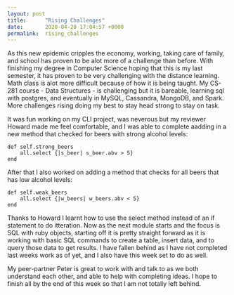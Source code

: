```yaml
---
layout: post
title:      "Rising Challenges"
date:       2020-04-20 17:04:57 +0000
permalink:  rising_challenges
---
```



As this new epidemic cripples the economy, working, taking care of family, and school has proven to be alot more of a challenge than before. With finishing my degree in Computer Science hoping that this is my last semester, it has proven to be very challenging with the distance learning. Math class is alot more difficult because of how it is being taught. My CS-281 course - Data Structures - is challenging but it is bareable, learning sql with postgres, and eventually in MySQL, Cassandra, MongoDB, and Spark. More challenges rising doing my best to stay head strong to stay on task.

It was fun working on my CLI project, was neverous but my reviewer Howard made me feel comfortable, and I was able to complete aadding in a new method that checked for beers with strong alcohol levels:
```
def self.strong_beers
    all.select {|s_beer| s_beer.abv > 5}
end
```

After that I also worked on adding a method that checks for all beers that has low alcohol levels:
```
def self.weak_beers
    all.select {|w_beers| w_beers.abv < 5}
end
```

Thanks to Howard I learnt how to use the select method instead of an if statement to do itteration. Now as the next module starts and the focus is SQL with ruby objects, starting off it is pretty straight forward as it is working with basic SQL commands to create a table, insert data, and to query those data to get results. I have fallen behind as I have not completed last weeks work as of yet, and I also have this week set to do as well.

My peer-partner Peter is great to work with and talk to as we both understand each other, and able to help with completing ideas. I hope to finish all by the end of this week so that I am not totally left behind.
